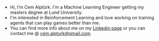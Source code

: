 - Hi, I’m Cem Alptürk. I'm a Machine Learning Engineer getting my masters degree at Lund University. <br>
- I'm interested in Reinforcement Learning and love working on training agents that can play games better than me. <br>
- You can find more info about me on my [Linkedin page](https://www.linkedin.com/in/cem-alptürk-39817811b/) or you can contact me @ cem.alpturk@gmail.com.

<!---
CemAlpturk/CemAlpturk is a ✨ special ✨ repository because its `README.md` (this file) appears on your GitHub profile.
You can click the Preview link to take a look at your changes.
--->
